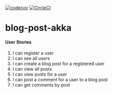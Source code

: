 [![codecov](https://codecov.io/gh/oyinda-subair/blog-post-akka/branch/master/graph/badge.svg)](https://codecov.io/gh/oyinda-subair/blog-post-akka)
[![CircleCI](https://circleci.com/gh/oyinda-subair/blog-post-akka.svg?style=svg)](https://circleci.com/gh/oyinda-subair/blog-post-akka)
# blog-post-akka

#### User Stories
1. I can register a user
2. I can see all users
3. I can create a blog post for a registered user
4. I can view all posts
5. I can view posts for a user
6. I can post a comment for a user to a blog post
7. I can get comments by post
